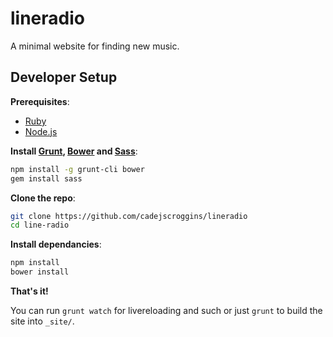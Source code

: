 # lineradio

A minimal website for finding new music.

## Developer Setup

**Prerequisites**:

* [Ruby](https://www.ruby-lang.org/en/)
* [Node.js](https://nodejs.org/en/)

**Install [Grunt](http://gruntjs.com/), [Bower](http://bower.io/) and [Sass](http://sass-lang.com/)**:

```bash
npm install -g grunt-cli bower
gem install sass
```

**Clone the repo**:

```bash
git clone https://github.com/cadejscroggins/lineradio
cd line-radio
```

**Install dependancies**:

```bash
npm install
bower install
```

**That's it!**

You can run `grunt watch` for livereloading and such or just `grunt` to build the site into `_site/`.
